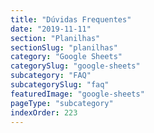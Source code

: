 ```yaml
---
title: "Dúvidas Frequentes"
date: "2019-11-11"
section: "Planilhas"
sectionSlug: "planilhas"
category: "Google Sheets"
categorySlug: "google-sheets"
subcategory: "FAQ"
subcategorySlug: "faq"
featuredImage: "google-sheets"
pageType: "subcategory"
indexOrder: 223
---
```

